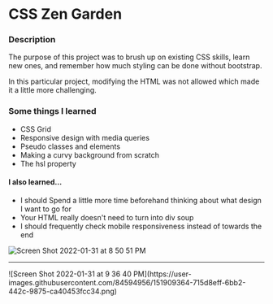 <h1>CSS Zen Garden</h1>

<h3>Description</h3>
<p>The purpose of this project was to brush up on existing CSS skills, learn new ones, and remember how much styling can be done without bootstrap.</p>
<p>In this particular project, modifying the HTML was not allowed which made it a little more challenging.</p>

<h3>Some things I learned</h3>
<ul>
  <li>CSS Grid</li>
  <li>Responsive design with media queries</li>
  <li>Pseudo classes and elements</li>
  <li>Making a curvy background from scratch</li>
  <li>The hsl property</li>
</ul>

<h4> I also learned...</h4>
<ul>
  <li>I should Spend a little more time beforehand thinking about what design I want to go for</li>
  <li>Your HTML really doesn't need to turn into div soup</li>
  <li>I should frequently check mobile responsiveness instead of towards the end</li>
</ul>

![Screen Shot 2022-01-31 at 8 50 51 PM](https://user-images.githubusercontent.com/84594956/151909094-b7c506cb-56e9-463c-ace1-288985a86d4a.png)
<hr />
![Screen Shot 2022-01-31 at 9 36 40 PM](https://user-images.githubusercontent.com/84594956/151909364-715d8eff-6bb2-442c-9875-ca40453fcc34.png)
